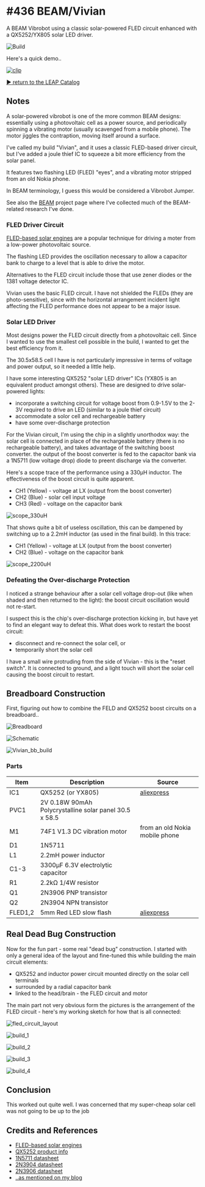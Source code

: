 # #436 BEAM/Vivian

A BEAM Vibrobot using a classic solar-powered FLED circuit enhanced with a QX5252/YX805 solar LED driver.

![Build](./assets/Vivian_build.jpg?raw=true)

Here's a quick demo..

[![clip](https://img.youtube.com/vi/KKEdPk3T3Iw/0.jpg)](https://www.youtube.com/watch?v=KKEdPk3T3Iw)

[:arrow_forward: return to the LEAP Catalog](https://leap.tardate.com)

## Notes

A solar-powered vibrobot is one of the more common BEAM designs: essentially using a photovoltaic cell
as a power source, and periodically spinning a vibrating motor (usually scavenged from a mobile phone).
The motor jiggles the contraption, moving itself around a surface.

I've called my build "Vivian", and it uses a classic FLED-based driver circuit,
but I've added a joule thief IC to squeeze a bit more efficiency from the solar panel.

It features two flashing LED (FLED) "eyes", and a vibrating motor stripped from an old Nokia phone.

In BEAM terminology, I guess this would be considered a Vibrobot Jumper.

See also the [BEAM](../) project page where I've collected much of the BEAM-related research I've done.

### FLED Driver Circuit

[FLED-based solar engines](http://solarbotics.net/library/circuits/se_t1_fled.html) are a popular
technique for driving a moter from a low-power photovoltaic source.

The flashing LED provides the oscillation necessary to allow a capacitor bank to charge to a level
that is able to drive the motor.

Alternatives to the FLED circuit include those that use zener diodes or the 1381 voltage detector IC.

Vivian uses the basic FLED circuit. I have not shielded the FLEDs (they are photo-sensitive),
since with the horizontal arrangement incident light affecting the FLED performance does not appear to be a major issue.

### Solar LED Driver

Most designs power the FLED circuit directly from a photovoltaic cell.
Since I wanted to use the smallest cell possible in the build, I wanted to get the best efficiency from it.

The 30.5x58.5 cell I have is not particularly impressive in terms of voltage and power output, so it needed a little help.

I have some interesting QX5252 "solar LED driver" ICs (YX805 is an equivalent product amongst others).
These are designed to drive solar-powered lights:

* incorporate a switching circuit for voltage boost from 0.9-1.5V to the 2-3V required to drive an LED (similar to a joule thief circuit)
* accommodate a solor cell and rechargeable battery
* have some over-discharge protection

For the Vivian circuit, I'm using the chip in a slightly unorthodox way:
the solar cell is connected in place of the rechargeable battery (there is no rechargeable battery),
and takes advantage of the switching boost converter.
the output of the boost converter is fed to the capacitor bank via a 1N5711 (low voltage drop) diode to preent discharge via the converter.

Here's a scope trace of the performance using a 330µH inductor. The effectiveness of the boost circuit is quite apparent.

* CH1 (Yellow) - voltage at LX (output from the boost converter)
* CH2 (Blue) - solar cell input voltage
* CH3 (Red) - voltage on the capacitor bank

![scope_330uH](./assets/scope_330uH.gif?raw=true)

That shows quite a bit of useless oscillation, this can be dampened by switching up to a 2.2mH inductor (as used in the final build).
In this trace:

* CH1 (Yellow) - voltage at LX (output from the boost converter)
* CH2 (Blue) - voltage on the capacitor bank

![scope_2200uH](./assets/scope_2200uH.gif?raw=true)


### Defeating the Over-discharge Protection

I noticed a strange behaviour after a solar cell voltage drop-out (like when shaded and then returned to the light):
the boost circuit oscillation would not re-start.

I suspect this is the chip's over-discharge protection kicking in, but have yet to find an elegant way to defeat this.
What does work to restart the boost circuit:

* disconnect and re-connect the solar cell, or
* temporarily short the solar cell

I have a small wire protruding from the side of Vivian - this is the "reset switch".
It is connected to ground, and a light touch will short the solar cell causing the boost circuit to restart.


## Breadboard Construction

First, figuring out how to combine the FELD and QX5252 boost circuits on a breadboard..

![Breadboard](./assets/Vivian_bb.jpg?raw=true)

![Schematic](./assets/Vivian_schematic.jpg?raw=true)

![Vivian_bb_build](./assets/Vivian_bb_build.jpg?raw=true)


### Parts

| Item    | Description                                             | Source |
|---------|---------------------------------------------------------|--------|
| IC1     | QX5252 (or YX805)                                       | [aliexpress](https://www.aliexpress.com/item/50pcs-lot-New-QX5252F-QX5252-5252F-TO-94-LED-driver-chip/32774035651.html) |
| PVC1    | 2V 0.18W 90mAh Polycrystalline solar panel 30.5 x 58.5  | |
| M1      | 74F1 V1.3 DC vibration motor                            | from an old Nokia mobile phone |
| D1      | 1N5711                                                  | |
| L1      | 2.2mH power inductor                                    | |
| C1-3    | 3300µF 6.3V electrolytic capacitor                      | |
| R1      | 2.2kΩ 1/4W resistor                                     | |
| Q1      | 2N3906 PNP transistor                                   | |
| Q2      | 2N3904 NPN transistor                                   | |
| FLED1,2 | 5mm Red LED slow flash                                  | [aliexpress](https://www.aliexpress.com/item/100pcs-5mm-Red-Light-Emitting-Diode-Automatic-Flashing-LED-Flash-Control-Blinking-5-mm-Blink-LED/32751061551.html) |


## Real Dead Bug Construction

Now for the fun part - some real "dead bug" construction. I started with only a general idea of the layout
and fine-tuned this while building the main circuit elements:

* QX5252 and inductor power circuit mounted directly on the solar cell terminals
* surrounded by a radial capacitor bank
* linked to the head/brain - the FLED circuit and motor


The main part not very obvious form the pictures is the arrangement of the FLED circuit - here's my working sketch for how that is all connected:

![fled_circuit_layout](./assets/fled_circuit_layout.jpg?raw=true)

![build_1](./assets/build_1.jpg?raw=true)

![build_2](./assets/build_2.jpg?raw=true)

![build_3](./assets/build_3.jpg?raw=true)

![build_4](./assets/build_4.jpg?raw=true)


## Conclusion

This worked out quite well. I was concerned that my super-cheap solar cell was not going to be up to the job

## Credits and References
* [FLED-based solar engines](http://solarbotics.net/library/circuits/se_t1_fled.html)
* [QX5252 product info](http://www.qxmd.com.cn/en/?product/QX5252.html)
* [1N5711 datasheet](http://www.futurlec.com/Diodes/1N5711.shtml)
* [2N3904 datasheet](http://www.futurlec.com/Transistors/2N3904.shtml)
* [2N3906 datasheet](http://www.futurlec.com/Transistors/2N3906.shtml)
* [..as mentioned on my blog](https://blog.tardate.com/2018/11/leap436-vivian-the-vibrating-beam-bot.html)
